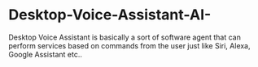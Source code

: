 # Desktop-Voice-Assistant-AI-
Desktop Voice Assistant  is basically a sort of software agent that can perform services based on commands from the user just like Siri, Alexa, Google Assistant etc..
